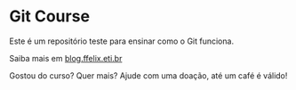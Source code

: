 # Git Course

Este é um repositório teste para ensinar como o Git funciona.

Saiba mais em [blog.ffelix.eti.br](http://blog.ffelix.eti.br)

Gostou do curso? Quer mais? Ajude com uma doação, até um café é válido!

